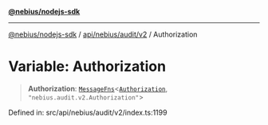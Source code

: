 [**@nebius/nodejs-sdk**](../../../../../README.md)

---

[@nebius/nodejs-sdk](../../../../../README.md) / [api/nebius/audit/v2](../README.md) / Authorization

# Variable: Authorization

> **Authorization**: [`MessageFns`](../../../../../runtime/protos/core/interfaces/MessageFns.md)\<[`Authorization`](../interfaces/Authorization.md), `"nebius.audit.v2.Authorization"`\>

Defined in: src/api/nebius/audit/v2/index.ts:1199
